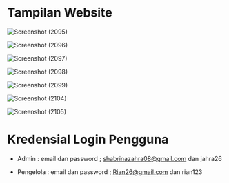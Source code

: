 <h1>Tampilan Website</h1>

![Screenshot (2095)](https://github.com/shbri08/UAS_PEMOGRAMAN_WEB_LANJUT/assets/117991094/9b3e255c-7009-4402-9457-b7d0d199eedd)

![Screenshot (2096)](https://github.com/shbri08/UAS_PEMOGRAMAN_WEB_LANJUT/assets/117991094/0e553644-dc88-4302-bdb2-3570ccaf6cc5)

![Screenshot (2097)](https://github.com/shbri08/UAS_PEMOGRAMAN_WEB_LANJUT/assets/117991094/db69dd86-7b04-42a8-aeff-60db2c30ee0e)

![Screenshot (2098)](https://github.com/shbri08/UAS_PEMOGRAMAN_WEB_LANJUT/assets/117991094/6e2fa3ab-87a9-44b5-9a81-2daf286f6974)

![Screenshot (2099)](https://github.com/shbri08/UAS_PEMOGRAMAN_WEB_LANJUT/assets/117991094/eeb62cef-64aa-46b0-b7fb-8833650d0255)

![Screenshot (2104)](https://github.com/shbri08/UAS_PEMOGRAMAN_WEB_LANJUT/assets/117991094/df0cc7bd-93af-4c48-8294-31d42e7591cb)

![Screenshot (2105)](https://github.com/shbri08/UAS_PEMOGRAMAN_WEB_LANJUT/assets/117991094/8ba4fb09-1eef-412f-9c00-d2f28a401005)

<h1>Kredensial Login Pengguna</h1>

- Admin : email dan password ; shabrinazahra08@gmail.com dan jahra26
  
- Pengelola : email dan password ; Rian26@gmail.com dan rian123
